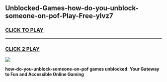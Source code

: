 
## Unblocked-Games-how-do-you-unblock-someone-on-pof-Play-Free-ylvz7
<h3>
<a href="https://premium76.site?title=how-do-you-unblock-someone-on-pof&ref=12A">CLICK TO PLAY</a></h3>
<hr>

<h3>
<a href="https://premium76.site?title=how-do-you-unblock-someone-on-pof&ref=12A">CLICK 2 PLAY</a>
  
</h3>

<a href="https://premium76.site?title=how-do-you-unblock-someone-on-pof&ref=12A"><img src="https://clearcache.store/games.png"></a>


**how-do-you-unblock-someone-on-pof games unblocked: Your Gateway to Fun and Accessible Online Gaming**
